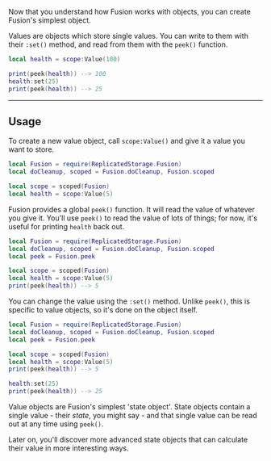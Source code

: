 Now that you understand how Fusion works with objects, you can create Fusion's
simplest object.

Values are objects which store single values. You can write to them with
their `:set()` method, and read from them with the `peek()` function.

```Lua
local health = scope:Value(100)

print(peek(health)) --> 100
health:set(25)
print(peek(health)) --> 25
```

-----

## Usage

To create a new value object, call `scope:Value()` and give it a value you want
to store.

```Lua linenums="1" hl_lines="5"
local Fusion = require(ReplicatedStorage.Fusion)
local doCleanup, scoped = Fusion.doCleanup, Fusion.scoped

local scope = scoped(Fusion)
local health = scope:Value(5)
```

Fusion provides a global `peek()` function. It will read the value of whatever
you give it. You'll use `peek()` to read the value of lots of things; for now,
it's useful for printing `health` back out.

```Lua linenums="1" hl_lines="3 7"
local Fusion = require(ReplicatedStorage.Fusion)
local doCleanup, scoped = Fusion.doCleanup, Fusion.scoped
local peek = Fusion.peek

local scope = scoped(Fusion)
local health = scope:Value(5)
print(peek(health)) --> 5
```

You can change the value using the `:set()` method. Unlike `peek()`, this is
specific to value objects, so it's done on the object itself.

```Lua linenums="1" hl_lines="9-10"
local Fusion = require(ReplicatedStorage.Fusion)
local doCleanup, scoped = Fusion.doCleanup, Fusion.scoped
local peek = Fusion.peek

local scope = scoped(Fusion)
local health = scope:Value(5)
print(peek(health)) --> 5

health:set(25)
print(peek(health)) --> 25
```

Value objects are Fusion's simplest 'state object'. State objects contain a
single value - their *state*, you might say - and that single value can be read
out at any time using `peek()`.

Later on, you'll discover more advanced state objects that can calculate their
value in more interesting ways.